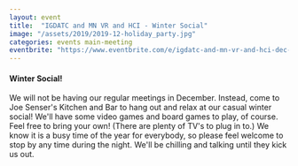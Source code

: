 ```yaml
---
layout: event
title:  "IGDATC and MN VR and HCI - Winter Social"
image: "/assets/2019/2019-12-holiday_party.jpg"
categories: events main-meeting
eventbrite: "https://www.eventbrite.com/e/igdatc-and-mn-vr-and-hci-dec-2019-winter-social-at-joe-sensers-tickets-85555076537#"
---
```


#### Winter Social!
We will not be having our regular meetings in December. Instead, come to Joe Senser's Kitchen and Bar to hang out and relax at our casual winter social! We'll have some video games and board games to play, of course. Feel free to bring your own! (There are plenty of TV's to plug in to.) We know it is a busy time of the year for everybody, so please feel welcome to stop by any time during the night. We'll be chilling and talking until they kick us out.

